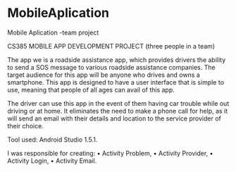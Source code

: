 # MobileAplication
Mobile Aplication  -team project

CS385 MOBILE APP DEVELOPMENT PROJECT (three people in a team)

The app we is a roadside assistance app, which provides drivers the ability to send a SOS message to various roadside assistance companies. The target audience for this app will be anyone who drives and owns a smartphone.  This app is designed to have a user interface that is simple to use, meaning that people of all ages can avail of this app.

The driver can  use this app in the event of them having car trouble while out driving or at home. It  eliminates the need to make a phone call for help, as it will send an email with their details and location to the service provider of their choice.

Tool used: Android Studio 1.5.1.

I was responsible for creating:
•	Activity Problem,
•	Activity Provider, 
•	Activity Login, 
•	Activity Email.

